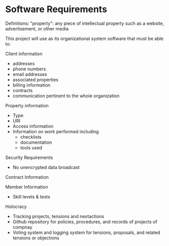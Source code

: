 # Software Requirements

Definitions:
"property": any piece of intellectual property such as a website, advertisement, or other media

This project will use as its organizational system software that must be able to:


Client information
- addresses
- phone numbers
- email addresses
- associated properties
- billing information
- contracts
- communication pertinent to the whole organization

Property information
- Type
- URI
- Access information
- Information on work performed including 
    - checklists
    - documentation
    - tools used


Security Requirements
- No unencrypted data broadcast

Contract Information

Member Information
- Skill levels & tests

Holocracy
- Tracking projects, tensions and nextactions
- Github repository for policies, procedures, and records of projects of compnay
- Voting system and logging system for tensions, proposals, and related tensions or objections